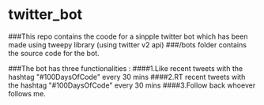 # twitter_bot

###This repo contains the coode for a sinpple twitter bot which has been made using tweepy library (using twitter v2 api) 
###/bots folder contains the source code for the bot. 

###The bot has three functionalities :
####1.Like recent tweets with the hashtag "#100DaysOfCode" every 30 mins
####2.RT recent tweets with the hashtag "#100DaysOfCode" every 30 mins
####3.Follow back whoever follows me. 



